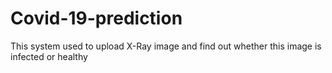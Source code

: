# Covid-19-prediction
This system used to upload X-Ray image and find out whether this image is infected or healthy
